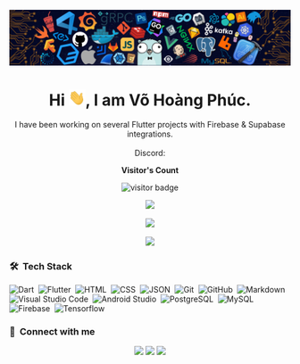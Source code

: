 <p align="center"><img src="https://raw.githubusercontent.com/phucvo0708/phucvo0708/master/header.png"></p>

<h1 align="center">Hi <img src="https://raw.githubusercontent.com/phucvo0708/phucvo0708/master/Hi.gif" width="30px">, I am Võ Hoàng Phúc.</h1>

<p align="center" width="150px"> I have been working on several Flutter projects with Firebase & Supabase integrations.<br><br>Discord: </p>

<p align="center"><b>Visitor's Count</b></p>
<p align="center"><img src="https://profile-counter.glitch.me/%7Bphucvo0708%7D/count.svg" alt="visitor badge"/></p>
<p align="center"><img src="https://github-readme-stats.vercel.app/api/top-langs/?username=phucvo0708&layout=compact&hide=TSQL&theme=chartreuse-dark"></p>
<p align="center" ><img src="https://github-readme-stats.vercel.app/api?username=phucvo0708&count_private=true&show_icons=true&&theme=chartreuse-dark&include_all_commits=true" width="400"></p> 
<p align="center" ><img src="https://github-readme-streak-stats.herokuapp.com?user=phucvo0708&theme=chartreuse-dark"></p>

### 🛠 &nbsp;Tech Stack

![Dart](https://img.shields.io/badge/-Dart-05122A?style=flat&logo=dart&logoColor=1075C2)&nbsp;
![Flutter](https://img.shields.io/badge/-Flutter-05122A?style=flat&logo=flutter&logoColor=02569B)&nbsp;
![HTML](https://img.shields.io/badge/-HTML-05122A?style=flat&logo=HTML5)&nbsp;
![CSS](https://img.shields.io/badge/-CSS-05122A?style=flat&logo=CSS3&logoColor=1572B6)&nbsp;
![JSON](https://img.shields.io/badge/-JSON-05122A?style=flat&logo=json&logoColor=000000)&nbsp;
![Git](https://img.shields.io/badge/-Git-05122A?style=flat&logo=git)&nbsp;
![GitHub](https://img.shields.io/badge/-GitHub-05122A?style=flat&logo=github)&nbsp;
![Markdown](https://img.shields.io/badge/-Markdown-05122A?style=flat&logo=markdown)&nbsp;
![Visual Studio Code](https://img.shields.io/badge/-Visual%20Studio%20Code-05122A?style=flat&logo=visual-studio-code&logoColor=007ACC)&nbsp;
![Android Studio](https://img.shields.io/badge/-Android%20Studio-05122A?style=flat&logo=android-studio&logoColor=3DDC84)&nbsp;
![PostgreSQL](https://img.shields.io/badge/-PostgreSQL-05122A?style=flat&logo=postgresql&logoColor=336791)&nbsp;
![MySQL](https://img.shields.io/badge/-MySQL-05122A?style=flat&logo=mysql&logoColor=4479A1)&nbsp;
![Firebase](https://img.shields.io/badge/-Firebase-05122A?style=flat&logo=firebase&logoColor=FFCA28)&nbsp;
![Tensorflow](https://img.shields.io/badge/-Tensorflow-05122A?style=flat&logo=tensorflow&logoColor=FF6F00)&nbsp;

### :link: &nbsp;Connect with me

<p align="center">
<a href="https://linkedin.com/in/vohoangphuc"><img src="https://img.shields.io/badge/-Võ%20Hoàng%20Phúc-0077B5?style=for-the-badge&logo=Linkedin&logoColor=white"/></a>
<a href="mailto:phucvo0708@gmail.com"><img src="https://img.shields.io/badge/-phucvo0708@gmail.com-D14836?style=for-the-badge&logo=Gmail&logoColor=white"/></a>
<a href="https://twitter.com/phucvo0708"><img src="https://img.shields.io/badge/-phucvo0708-1DA1F2?style=for-the-badge&logo=twitter&logoColor=white"/></a>
</p>


